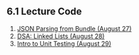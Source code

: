 ## 6.1 Lecture Code

1. [JSON Parsing from Bundle (August 27)](https://github.com/davidlawrencer/json-parsing-example)
1. [DSA: Linked Lists (August 28)](https://gist.github.com/benstone1/08b90c988e7713a22c9beaa4ddaece3b)
1. [Intro to Unit Testing (August 29)](https://github.com/davidlawrencer/intro-to-unit-testing)
